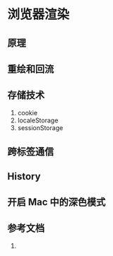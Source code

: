# 浏览器渲染

## 原理

## 重绘和回流

## 存储技术

1. cookie
1. localeStorage
1. sessionStorage

## 跨标签通信

## History

## 开启 Mac 中的深色模式

## 参考文档

1. []()
